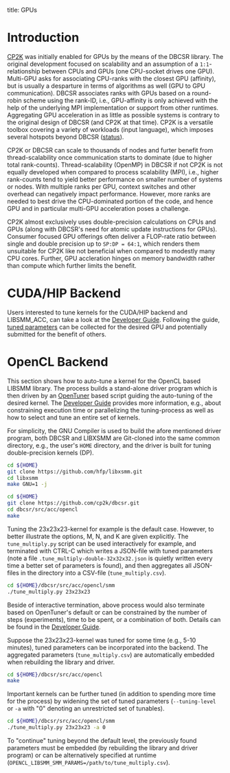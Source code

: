 title: GPUs

# Introduction

[CP2K](https://github.com/cp2k/cp2k/) was initially enabled for GPUs by the means of the DBCSR library. The original development focused on scalability and an assumption of a `1:1`-relationship between CPUs and GPUs (one CPU-socket drives one GPU). Multi-GPU asks for associating CPU-ranks with the closest GPU (affinity), but is usually a desparture in terms of algorithms as well (GPU to GPU communication). DBCSR associates ranks with GPUs based on a round-robin scheme using the rank-ID, i.e., GPU-affinity is only achieved with the help of the underlying MPI implementation or support from other runtimes. Aggregating GPU acceleration in as little as possible systems is contrary to the original design of DBCSR (and CP2K at that time). CP2K is a versatile toolbox covering a variety of workloads (input language), which imposes several hotspots beyond DBCSR ([status](https://www.cp2k.org/gpu)).

CP2K or DBCSR can scale to thousands of nodes and furter benefit from thread-scalability once communication starts to dominate (due to higher total rank-counts). Thread-scalability (OpenMP) in DBCSR if not CP2K is not equally developed when compared to process scalability (MPI), i.e., higher rank-counts tend to yield better performance on smaller number of systems or nodes. With multiple ranks per GPU, context switches and other overhead can negatively impact performance. However, more ranks are needed to best drive the CPU-dominated portion of the code, and hence GPU and in particular multi-GPU acceleration poses a challenge.

CP2K almost exclusively uses double-precision calculations on CPUs and GPUs (along with DBCSR's need for atomic update instructions for GPUs). Consumer focused GPU offerings often deliver a FLOP-rate ratio between single and double precision up to `SP:DP = 64:1`, which renders them unsuitable for CP2K like not beneficial when compared to modestly many CPU cores. Further, GPU accleration hinges on memory bandwidth rather than compute which further limits the benefit.

# CUDA/HIP Backend

Users interested to tune kernels for the CUDA/HIP backend and LIBSMM_ACC, can take a look at the [Developer Guide](../../3-developer-guide/3-programming/2-accelerator-backend/2-libsmm_acc/3-tune.html). Following the guide, [tuned parameters](https://github.com/cp2k/dbcsr/tree/develop/src/acc/libsmm_acc/parameters) can be collected for the desired GPU and potentially submitted for the benefit of others.

# OpenCL Backend

This section shows how to auto-tune a kernel for the OpenCL based LIBSMM library. The process builds a stand-alone driver program which is then driven by an [OpenTuner](https://opentuner.org/) based script guiding the auto-tuning of the desired kernel. The [Developer Guide](../../3-developer-guide/3-programming/2-accelerator-backend/4-opencl-libsmm.html) provides more information, e.g., about constraining execution time or parallelizing the tuning-process as well as how to select and tune an entire set of kernels.

For simplicity, the GNU Compiler is used to build the afore mentioned driver program, both DBCSR and LIBXSMM are Git-cloned into the same common directory, e.g., the user's `HOME` directory, and the driver is built for tuning double-precision kernels (DP).

```bash
cd ${HOME}
git clone https://github.com/hfp/libxsmm.git
cd libxsmm
make GNU=1 -j

cd ${HOME}
git clone https://github.com/cp2k/dbcsr.git
cd dbcsr/src/acc/opencl
make
```

Tuning the 23x23x23-kernel for example is the default case. However, to better illustrate the options, M, N, and K are given explicitly. The `tune_multiply.py` script can be used interactively for example, and terminated with CTRL-C which writes a JSON-file with tuned parameters (note a file `.tune_multiply-double-32x32x32.json` is quietly written every time a better set of parameters is found), and then aggregates all JSON-files in the directory into a CSV-file (`tune_multiply.csv`).

```bash
cd ${HOME}/dbcsr/src/acc/opencl/smm
./tune_multiply.py 23x23x23
```

Beside of interactive termination, above process would also terminate based on OpenTuner's default or can be constrained by the number of steps (experiments), time to be spent, or a combination of both. Details can be found in the [Developer Guide](../../3-developer-guide/3-programming/2-accelerator-backend/4-opencl-libsmm.html).

Suppose the 23x23x23-kernel was tuned for some time (e.g., 5-10 minutes), tuned parameters can be incorporated into the backend. The aggregated parameters (`tune_multiply.csv`) are automatically embedded when rebuilding the library and driver.

```bash
cd ${HOME}/dbcsr/src/acc/opencl
make
```

Important kernels can be further tuned (in addition to spending more time for the process) by widening the set of tuned parameters (`--tuning-level` or `-a` with "0" denoting an unrestricted set of tunables).

```bash
cd ${HOME}/dbcsr/src/acc/opencl/smm
./tune_multiply.py 23x23x23 -a 0
```

To "continue" tuning beyond the default level, the previously found parameters must be embedded (by rebuilding the library and driver program) or can be alternatively specified at runtime (`OPENCL_LIBSMM_SMM_PARAMS=/path/to/tune_multiply.csv`).
